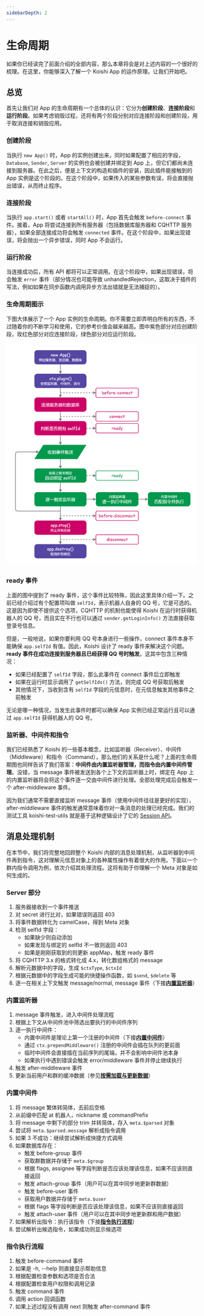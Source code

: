 ```yaml
---
sidebarDepth: 2
---
```


# 生命周期

如果你已经读完了前面介绍的全部内容，那么本章将会是对上述内容的一个很好的梳理。在这里，你能够深入了解一个 Koishi App 的运作原理。让我们开始吧。

## 总览

首先让我们对 App 的生命周期有一个总体的认识：它分为**创建阶段**、**连接阶段**和**运行阶段**。如果考虑销毁过程，还将有两个阶段分别对应连接阶段和创建阶段，用于取消连接和销毁应用。

### 创建阶段

当执行 `new App()` 时，App 的实例创建出来，同时如果配置了相应的字段，`Database`, `Sender`, `Server` 的实例也会被创建并绑定到 App 上，但它们都尚未连接到服务器。在此之后，便是上下文的构造和插件的安装，因此插件能接触到的 App 实例是这个阶段的。在这个阶段中，如果传入的某些参数有误，将会直接抛出错误，从而终止程序。

### 连接阶段

当执行 `app.start()` 或者 `startAll()` 时，App 首先会触发 `before-connect` 事件。接着，App 将尝试连接到所有服务器（包括数据库服务器和 CQHTTP 服务器），如果全部连接成功将会触发 `connected` 事件。在这个阶段中，如果出现错误，将会抛出一个异步错误，同时 App 不会运行。

### 运行阶段

当连接成功后，所有 API 都将可以正常调用。在这个阶段中，如果出现错误，将会触发 `error` 事件（部分情况也可能导致 unhandledRejection，这取决于插件的写法，例如如果在同步函数内调用异步方法出错就是无法捕捉的）。

### 生命周期图示

下图大体展示了一个 App 实例的生命周期。你不需要立即弄明白所有的东西，不过随着你的不断学习和使用，它的参考价值会越来越高。图中紫色部分对应创建阶段，玫红色部分对应连接阶段，绿色部分对应运行阶段。

![app-lifecycle](/app-lifecycle.png)

### ready 事件

上面的图中提到了 ready 事件，这个事件比较特殊，因此这里具体介绍一下。之前已经介绍过有个配置项叫做 `selfId`，表示机器人自身的 QQ 号，它是可选的。这是因为即使不提供这个选项，CQHTTP 的机制也能使得 Koishi 在运行时获得机器人的 QQ 号，而且实在不行也可以通过 `sender.getLoginInfo()` 方法直接获取登录号信息。

但是，一般地说，如果你要利用 QQ 号本身进行一些操作，connect 事件本身不能确保 `app.selfId` 有值。因此，Koishi 设计了 ready 事件来解决这个问题。**ready 事件在成功连接到服务器且已经获得 QQ 号时触发**。这其中包含三种情况：

- 如果已经配置了 `selfId` 字段，那么此事件在 connect 事件后立即触发
- 如果在运行时显示调用了 `getSelfIds()` 方法，则完成 QQ 号获取后触发
- 其他情况下，当收到含有 `selfId` 字段的元信息时，在元信息触发其他事件之前触发

无论是哪一种情况，当发生此事件时都可以确保 App 实例已经正常运行且可以通过 `app.selfId` 获得机器人的 QQ 号。

### 监听器、中间件和指令

我们已经熟悉了 Koishi 的一些基本概念，比如监听器（Receiver）、中间件（Middleware）和指令（Command），那么他们的关系是什么呢？上面的生命周期图也同样告诉了我们答案：**中间件由内置监听器管理，而指令由内置中间件管理**。没错，当 message 事件被发送到各个上下文的监听器上时，绑定在 App 上的内置监听器将会将这个事件逐一交由中间件进行处理。全部处理完成后会触发一个 after-middleware 事件。

因为我们通常不需要直接监听 message 事件（使用中间件往往是更好的实现），after-middleware 事件的触发通常意味着你对一条消息的处理已经完成。我们的测试工具 koishi-test-utils 就是基于这种逻辑设计了它的 [Session API](./unit-tests.md#使用会话)。

## 消息处理机制

在本节中，我们将完整地回顾整个 Koishi 内部的消息处理机制，从监听器到中间件再到指令，这对理解元信息对象上的各种属性操作有着很大的作用。下面以一个群内指令调用为例，依次介绍其处理流程。这将有助于你理解一个 Meta 对象是如何生成的。

### Server 部分

1. 服务器接收到一个事件推送
2. 对 secret 进行比对，如果错误则返回 403
3. 将事件数据转化为 camelCase，得到 Meta 对象
4. 检测 selfId 字段：
    - 如果缺少则自动添加
    - 如果发现与绑定的 selfId 不一致则返回 403
    - 如果是刚刚获取到的则更新 appMap，触发 ready 事件
5. 将 CQHTTP 3.x 的格式转化成 4.x，转化数组格式的 message
6. 解析元数据中的字段，生成 `$ctxType`, `$ctxId`
7. 根据元数据中的字段生成可能的快捷操作函数，如 `$send`, `$delete` 等
8. 逐一在相关上下文触发 message/normal, message 事件（下接[**内置监听器**](#内置监听器)）

### 内置监听器

1. message 事件触发，进入中间件处理流程
2. 根据上下文从中间件池中筛选出要执行的中间件序列
3. 逐一执行中间件：
    - 内置中间件是理论上第一个注册的中间件（下接[**内置中间件**](#内置中间件)）
    - 通过 `ctx.prependMiddleware()` 注册的中间件会插在队列的更前面
    - 临时中间件会直接插在当前序列的尾端，并不会影响中间件池本身
    - 如果执行中遇到错误会触发 error/middleware 事件并停止继续执行
4. 触发 after-middleware 事件
5. 更新当前用户和群的缓冲数据（参见[**按需加载与更新数据**](./authorization.md#按需加载与更新数据)）

### 内置中间件

1. 将 message 繁体转简体，去前后空格
2. 从前缀中匹配 at 机器人，nickname 或 commandPrefix
3. 将 message 中剩下的部分 trim 并转简体，存入 `meta.$parsed` 对象
4. 尝试将 `meta.$parsed.message` 解析成指令调用
5. 如果 3 不成功：继续尝试解析成快捷方式调用
6. 如果数据库存在：
    - 触发 before-group 事件
    - 获取群数据并存储于 `meta.$group`
    - 根据 flags, assignee 等字段判断是否应该处理该信息，如果不应该则直接返回
    - 触发 attach-group 事件（用户可以在其中同步地更新群数据）
    - 触发 before-user 事件
    - 获取用户数据并存储于 `meta.$user`
    - 根据 flags 等字段判断是否应该处理该信息，如果不应该则直接返回
    - 触发 attach-user 事件（用户可以在其中同步地更新群和用户数据）
7. 如果解析出指令：执行该指令（下接[**指令执行流程**](#指令执行流程)）
8. 尝试解析出候选指令，如果成功则显示候选项

### 指令执行流程

1. 触发 before-command 事件
2. 如果是 -h, --help 则直接显示帮助信息
3. 根据配置检查参数和选项是否合法
4. 根据配置检查用户权限和调用记录
5. 触发 command 事件
6. 调用 action 回调函数
7. 如果上述过程没有调用 next 则触发 after-command 事件
